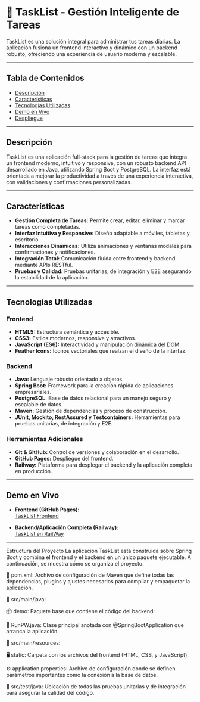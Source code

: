 # 🚀 TaskList - Gestión Inteligente de Tareas

TaskList es una solución integral para administrar tus tareas diarias. La aplicación fusiona un frontend interactivo y dinámico con un backend robusto, ofreciendo una experiencia de usuario moderna y escalable.

---

## Tabla de Contenidos

- [Descripción](#descripción)
- [Características](#características)
- [Tecnologías Utilizadas](#tecnologías-utilizadas)
- [Demo en Vivo](#demo-en-vivo)
- [Despliegue](#despliegue)

---

## Descripción

TaskList es una aplicación full-stack para la gestión de tareas que integra un frontend moderno, intuitivo y responsive, con un robusto backend API desarrollado en Java, utilizando Spring Boot y PostgreSQL. La interfaz está orientada a mejorar la productividad a través de una experiencia interactiva, con validaciones y confirmaciones personalizadas.

---

## Características

- **Gestión Completa de Tareas:** Permite crear, editar, eliminar y marcar tareas como completadas.
- **Interfaz Intuitiva y Responsive:** Diseño adaptable a móviles, tabletas y escritorio.
- **Interacciones Dinámicas:** Utiliza animaciones y ventanas modales para confirmaciones y notificaciones.
- **Integración Total:** Comunicación fluida entre frontend y backend mediante APIs RESTful.
- **Pruebas y Calidad:** Pruebas unitarias, de integración y E2E asegurando la estabilidad de la aplicación.

---

## Tecnologías Utilizadas

### Frontend
- **HTML5:** Estructura semántica y accesible.
- **CSS3:** Estilos modernos, responsive y atractivos.
- **JavaScript (ES6):** Interactividad y manipulación dinámica del DOM.
- **Feather Icons:** Íconos vectoriales que realzan el diseño de la interfaz.

### Backend
- **Java:** Lenguaje robusto orientado a objetos.
- **Spring Boot:** Framework para la creación rápida de aplicaciones empresariales.
- **PostgreSQL:** Base de datos relacional para un manejo seguro y escalable de datos.
- **Maven:** Gestión de dependencias y proceso de construcción.
- **JUnit, Mockito, RestAssured y Testcontainers:** Herramientas para pruebas unitarias, de integración y E2E.

### Herramientas Adicionales
- **Git & GitHub:** Control de versiones y colaboración en el desarrollo.
- **GitHub Pages:** Despliegue del frontend.
- **Railway:** Plataforma para desplegar el backend y la aplicación completa en producción.

---

## Demo en Vivo

- **Frontend (GitHub Pages):**  
  [TaskList Frontend](https://markito333.github.io/TaskListFrontend/)

- **Backend/Aplicación Completa (Railway):**  
  [TaskList en RailWay](skillful-victory-production.up.railway.app/)  
 
-----

Estructura del Proyecto
La aplicación TaskList está construida sobre Spring Boot y combina el frontend y el backend en un único paquete ejecutable. A continuación, se muestra cómo se organiza el proyecto:

📄 pom.xml: Archivo de configuración de Maven que define todas las dependencias, plugins y ajustes necesarios para compilar y empaquetar la aplicación.

📁 src/main/java:

📦 demo: Paquete base que contiene el código del backend:

🚀 RunPW.java: Clase principal anotada con @SpringBootApplication que arranca la aplicación.

📁 src/main/resources:

🖥 static: Carpeta con los archivos del frontend (HTML, CSS, y JavaScript).

⚙️ application.properties: Archivo de configuración donde se definen parámetros importantes como la conexión a la base de datos.

📁 src/test/java: Ubicación de todas las pruebas unitarias y de integración para asegurar la calidad del código.



